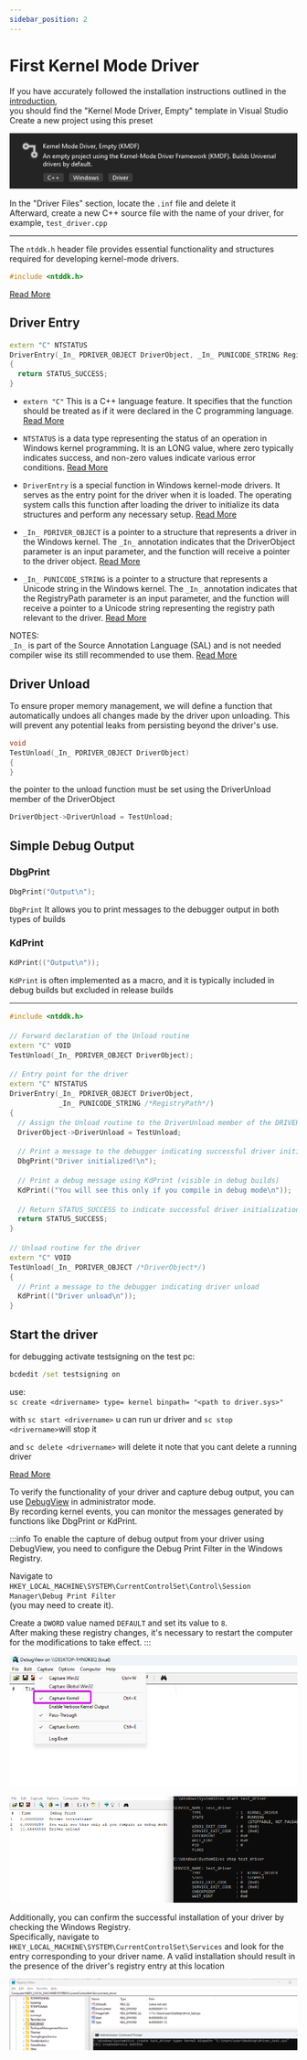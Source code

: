 ```yaml
---
sidebar_position: 2
---
```


# First Kernel Mode Driver

If you have accurately followed the installation instructions outlined in the [introduction](intro.md#prerequisites),  
you should find the "Kernel Mode Driver, Empty" template in Visual Studio  
Create a new project using this preset

![Kernel Mode Driver, Empty](img/devenv_N2bwT42RVY.png)

In the "Driver Files" section, locate the `.inf` file and delete it  
Afterward, create a new C++ source file with the name of your driver, for example, `test_driver.cpp`

---

The `ntddk.h` header file provides essential functionality and structures required for developing kernel-mode drivers.

```cpp
#include <ntddk.h>
```

[Read More](https://learn.microsoft.com/en-us/windows-hardware/drivers/ddi/ntddk/)

## Driver Entry

```cpp
extern "C" NTSTATUS
DriverEntry(_In_ PDRIVER_OBJECT DriverObject, _In_ PUNICODE_STRING RegistryPath)
{
  return STATUS_SUCCESS;
}
```

- `extern "C"` This is a C++ language feature. It specifies that the function should be treated as if it were declared in the C programming language. [Read More](https://learn.microsoft.com/en-us/cpp/cpp/extern-cpp#extern-c-and-extern-c-function-declarations)

- `NTSTATUS` is a data type representing the status of an operation in Windows kernel programming. It is an LONG value, where zero typically indicates success, and non-zero values indicate various error conditions. [Read More](https://learn.microsoft.com/en-us/windows-hardware/drivers/kernel/using-ntstatus-values)

- `DriverEntry` is a special function in Windows kernel-mode drivers. It serves as the entry point for the driver when it is loaded. The operating system calls this function after loading the driver to initialize its data structures and perform any necessary setup. [Read More](https://learn.microsoft.com/en-us/windows-hardware/drivers/wdf/driverentry-for-kmdf-drivers)

- `_In_ PDRIVER_OBJECT` is a pointer to a structure that represents a driver in the Windows kernel. The `_In_` annotation indicates that the DriverObject parameter is an input parameter, and the function will receive a pointer to the driver object. [Read More](https://learn.microsoft.com/en-us/windows-hardware/drivers/ddi/wdm/ns-wdm-_driver_object)

- `_In_ PUNICODE_STRING` is a pointer to a structure that represents a Unicode string in the Windows kernel. The `_In_` annotation indicates that the RegistryPath parameter is an input parameter, and the function will receive a pointer to a Unicode string representing the registry path relevant to the driver. [Read More](https://learn.microsoft.com/en-us/windows/win32/api/ntdef/ns-ntdef-_unicode_string)

NOTES:  
`_In_` is part of the Source Annotation Language (SAL) and is not needed compiler wise its still recommended to use them. [Read More](https://learn.microsoft.com/en-us/cpp/code-quality/understanding-sal)

## Driver Unload

To ensure proper memory management, we will define a function that automatically undoes all changes made by the driver upon unloading. This will prevent any potential leaks from persisting beyond the driver's use.

```cpp
void
TestUnload(_In_ PDRIVER_OBJECT DriverObject)
{
}
```

the pointer to the unload function must be set using the DriverUnload member of the DriverObject

```cpp
DriverObject->DriverUnload = TestUnload;
```

## Simple Debug Output

### DbgPrint

```cpp
DbgPrint("Output\n");
```

`DbgPrint` It allows you to print messages to the debugger output in both types of builds

### KdPrint

```cpp
KdPrint(("Output\n"));
```

`KdPrint` is often implemented as a macro, and it is typically included in debug builds but excluded in release builds

---

```cpp
#include <ntddk.h>

// Forward declaration of the Unload routine
extern "C" VOID
TestUnload(_In_ PDRIVER_OBJECT DriverObject);

// Entry point for the driver
extern "C" NTSTATUS
DriverEntry(_In_ PDRIVER_OBJECT DriverObject,
            _In_ PUNICODE_STRING /*RegistryPath*/)
{
  // Assign the Unload routine to the DriverUnload member of the DRIVER_OBJECT
  DriverObject->DriverUnload = TestUnload;

  // Print a message to the debugger indicating successful driver initialization
  DbgPrint("Driver initialized!\n");

  // Print a debug message using KdPrint (visible in debug builds)
  KdPrint(("You will see this only if you compile in debug mode\n"));

  // Return STATUS_SUCCESS to indicate successful driver initialization
  return STATUS_SUCCESS;
}

// Unload routine for the driver
extern "C" VOID
TestUnload(_In_ PDRIVER_OBJECT /*DriverObject*/)
{
  // Print a message to the debugger indicating driver unload
  KdPrint(("Driver unload\n"));
}
```

## Start the driver

for debugging activate testsigning on the test pc:

```cmd
bcdedit /set testsigning on
```

use:  
`sc create <drivername> type= kernel binpath= "<path to driver.sys>"`

with `sc start <drivername>` u can run ur driver and `sc stop <drivername>`will stop it

and `sc delete <drivername>` will delete it note that you cant delete a running driver

[Read More](https://learn.microsoft.com/de-de/windows-server/administration/windows-commands/sc-create)

To verify the functionality of your driver and capture debug output, you can use [DebugView](https://learn.microsoft.com/en-us/sysinternals/downloads/debugview) in administrator mode.  
By recording kernel events, you can monitor the messages generated by functions like DbgPrint or KdPrint.

:::info
To enable the capture of debug output from your driver using DebugView, you need to configure the Debug Print Filter in the Windows Registry.

Navigate to  
`HKEY_LOCAL_MACHINE\SYSTEM\CurrentControlSet\Control\Session Manager\Debug Print Filter`  
(you may need to create it).

Create a `DWORD` value named `DEFAULT` and set its value to `8`.  
After making these registry changes, it's necessary to restart the computer for the modifications to take effect.
:::

![Capture kernel in dbgview](img/vmware_NlskJg3WCa.png)

![dbgview output](img/vmware_hEfkK08g9P.png)

Additionally, you can confirm the successful installation of your driver by checking the Windows Registry.  
Specifically, navigate to `HKEY_LOCAL_MACHINE\SYSTEM\CurrentControlSet\Services` and look for the entry corresponding to your driver name. A valid installation should result in the presence of the driver's registry entry at this location

![regedit with test_driver key open](img/vmware_W3sK98lXZu.png)
